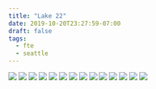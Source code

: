 ```yaml
---
title: "Lake 22"
date: 2019-10-20T23:27:59-07:00
draft: false
tags:
  - fte
  - seattle
---
```


![](https://kevinshum.blob.core.windows.net/web/20191020/DSC00423.jpg)
![](https://kevinshum.blob.core.windows.net/web/20191020/DSC00424.jpg)
![](https://kevinshum.blob.core.windows.net/web/20191020/DSC00425.jpg)
![](https://kevinshum.blob.core.windows.net/web/20191020/DSC00430.jpg)
![](https://kevinshum.blob.core.windows.net/web/20191020/DSC00432.jpg)
![](https://kevinshum.blob.core.windows.net/web/20191020/DSC00433.jpg)
![](https://kevinshum.blob.core.windows.net/web/20191020/DSC00434.jpg)
![](https://kevinshum.blob.core.windows.net/web/20191020/DSC00435.jpg)
![](https://kevinshum.blob.core.windows.net/web/20191020/DSC00436.jpg)
![](https://kevinshum.blob.core.windows.net/web/20191020/DSC00438.jpg)
![](https://kevinshum.blob.core.windows.net/web/20191020/DSC00442.jpg)
![](https://kevinshum.blob.core.windows.net/web/20191020/DSC00443.jpg)
![](https://kevinshum.blob.core.windows.net/web/20191020/DSC00452.jpg)
![](https://kevinshum.blob.core.windows.net/web/20191020/DSC00468.jpg)